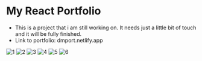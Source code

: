 # My React Portfolio

- This is a project that i am still working on. It needs just a little bit of touch and it will be fully finished.
- Link to portfolio: dmport.netlify.app

![1](https://user-images.githubusercontent.com/80228853/158693128-7289e7ed-c412-481b-89a3-3d11e9b4f847.png)
![2](https://user-images.githubusercontent.com/80228853/158693154-d250f09e-6de1-42df-9afc-77fa7d124158.png)
![3](https://user-images.githubusercontent.com/80228853/158693160-d80ab5c5-c160-46e2-b435-684397600e60.png)
![4](https://user-images.githubusercontent.com/80228853/158693161-55d267df-a901-4be9-a029-310bec0e9b09.png)
![5](https://user-images.githubusercontent.com/80228853/158693162-51ae1be8-6414-4341-b766-26b05c86b32c.png)
![6](https://user-images.githubusercontent.com/80228853/158693167-ecc4e43c-8378-41c3-a01a-cc20b645f7b0.png)
